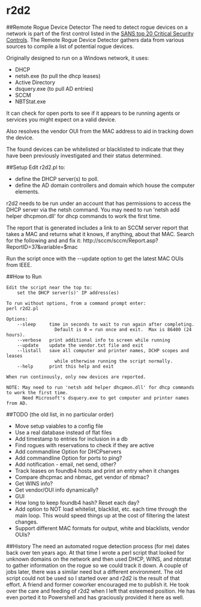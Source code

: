 r2d2
====

##Remote Rogue Device Detector
The need to detect rogue devices on a network is part of the first control listed in the
[SANS top 20 Critical Security Controls](http://www.sans.org/critical-security-controls).
The Remote Rogue Device Detector gathers data from various sources to compile a list
of potential rogue devices.

Originally designed to run on a Windows network, it uses:
* DHCP
* netsh.exe (to pull the dhcp leases)
* Active Directory
* dsquery.exe (to pull AD entries)
* SCCM
* NBTStat.exe

It can check for open ports to see if it appears to be running agents or services you might
expect on a valid device.

Also resolves the vendor OUI from the MAC address to aid in tracking down the device.

The found devices can be whitelisted or blacklisted to indicate that they have been previously
investigated and their status determined.

##Setup
Edit r2d2.pl to:
* define the DHCP server(s) to poll.
* define the AD domain controllers and domain which house the computer elements.

r2d2 needs to be run under an account that has permissions to access the DHCP server
via the netsh command.  You may need to run 'netsh add helper dhcpmon.dll' for dhcp
commands to work the first time.

The report that is generated includes a link to an SCCM server report that takes
a MAC and returns what it knows, if anything, about that MAC.
Search for the following and and fix it:
http://sccm/sccm/Report.asp?ReportID=37&variable=$mac

Run the script once with the --update option to get the latest MAC OUIs from IEEE.

##How to Run
```
Edit the script near the top to:
    set the DHCP server(s)' IP address(es)

To run without options, from a command prompt enter:
perl r2d2.pl

Options:
	--sleep		time in seconds to wait to run again after completing.
			      Default is 0 = run once and exit.  Max is 86400 (24 hours).
	--verbose	print additional info to screen while running
	--update	update the vendor.txt file and exit
	--listall	save all computer and printer names, DCHP scopes and leases
			      while otherwise running the script normally.
	--help		print this help and exit

When run continously, only new devices are reported.

NOTE: May need to run 'netsh add helper dhcpmon.dll' for dhcp commands to work the first time.
      Need Microsoft's dsquery.exe to get computer and printer names from AD.
```
##TODO (the old list, in no particular order)
* Move setup vaiables to a config file
* Use a real database instead of flat files
*	Add timestamp to entries for inclusion in a db
*	Find rogues with reservations to check if they are active 
*	Add commandline Option for DHCPservers
*	Add commandline Option for ports to ping?
*	Add notification - email, net send, other?
*	Track leases on foundb4 hosts and print an entry when it changes
*	Compare dhcpmac and nbmac, get vendor of nbmac?
*	Get WINS info?
*	Get vendor/OUI info dynamically?
*	GUI
*	How long to keep foundb4 hash?  Reset each day?
*	Add option to NOT load whitelist, blacklist, etc. each time through the main loop. 
		This would speed things up at the cost of filtering the latest changes.
*	Support different MAC formats for output, white and blacklists, vendor OUIs?

##History
The need an automated rogue detection process (for me) dates back over ten years ago.
At that time I wrote a perl script that looked for unknown domains on the network and
then used DHCP, WINS, and nbtstat to gather information on the rogue so we could track
it down.  A couple of jobs later, there was a similar need but a different environment.
The old script could not be used so I started over and r2d2 is the result of that effort.
A friend and former coworker encouraged me to publish it.  He took over the care
and feeding of r2d2 when I left that esteemed position.  He has even ported it to
Powershell and has graciously provided it here as well.
